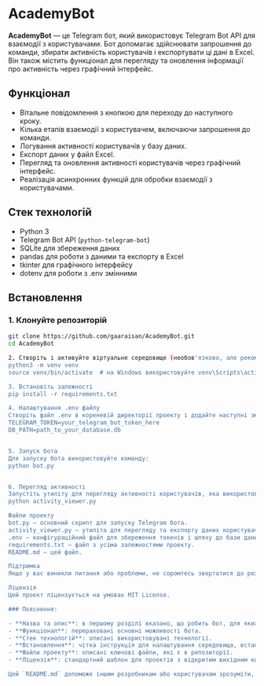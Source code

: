 # AcademyBot

**AcademyBot** — це Telegram бот, який використовує Telegram Bot API для взаємодії з користувачами. 
Бот допомагає здійснювати запрошення до команди, збирати активність користувачів і експортувати ці дані в Excel. 
Він також містить функціонал для перегляду та оновлення інформації про активність через графічний інтерфейс.

## Функціонал

- Вітальне повідомлення з кнопкою для переходу до наступного кроку.
- Кілька етапів взаємодії з користувачем, включаючи запрошення до команди.
- Логування активності користувачів у базу даних.
- Експорт даних у файл Excel.
- Перегляд та оновлення активності користувачів через графічний інтерфейс.
- Реалізація асинхронних функцій для обробки взаємодії з користувачами.

## Стек технологій

- Python 3
- Telegram Bot API (`python-telegram-bot`)
- SQLite для збереження даних
- pandas для роботи з даними та експорту в Excel
- tkinter для графічного інтерфейсу
- dotenv для роботи з .env змінними

## Встановлення

### 1. Клонуйте репозиторій

```bash
git clone https://github.com/gaaraisan/AcademyBot.git
cd AcademyBot

2. Створіть і активуйте віртуальне середовище (необов'язково, але рекомендовано)
python3 -m venv venv
source venv/bin/activate  # на Windows використовуйте venv\Scripts\activate

3. Встановіть залежності
pip install -r requirements.txt

4. Налаштування .env файлу
Створіть файл .env в кореневій директорії проекту і додайте наступні змінні:
TELEGRAM_TOKEN=your_telegram_bot_token_here
DB_PATH=path_to_your_database.db


5. Запуск бота
Для запуску бота використовуйте команду:
python bot.py


6. Перегляд активності
Запустіть утиліту для перегляду активності користувачів, яка використовує tkinter:
python activity_viewer.py

Файли проекту
bot.py — основний скрипт для запуску Telegram бота.
activity_viewer.py — утиліта для перегляду та експорту даних користувачів.
.env — конфігураційний файл для збереження токенів і шляху до бази даних.
requirements.txt — файл з усіма залежностями проекту.
README.md — цей файл.

Підтримка
Якщо у вас виникли питання або проблеми, не соромтесь звертатися до розробників через telegram https://t.me/Dmiterkosanya на GitHub

Ліцензія
Цей проект ліцензується на умовах MIT License.

### Пояснення:

- **Назва та опис**: в першому розділі вказано, що робить бот, для яких цілей він призначений.
- **Функціонал**: перераховані основні можливості бота.
- **Стек технологій**: описані використовувані технології.
- **Встановлення**: чітка інструкція для налаштування середовища, встановлення залежностей, створення `.env` файлу і запуску бота.
- **Файли проекту**: описані ключові файли, які є в репозиторії.
- **Ліцензія**: стандартний шаблон для проектів з відкритим вихідним кодом (MIT). Можна змінити ліцензію залежно від ваших вимог.

Цей `README.md` допоможе іншим розробникам або користувачам зрозуміти, як налаштувати, запустити та використовувати ваш бот.
